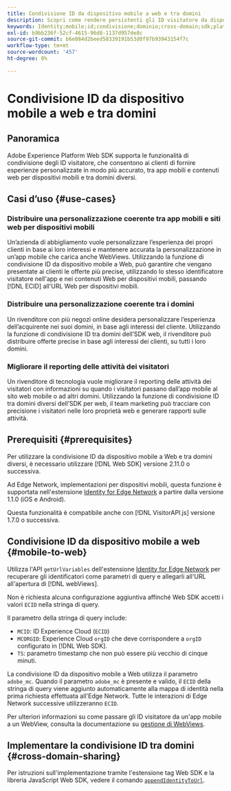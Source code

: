 ```yaml
---
title: Condivisione ID da dispositivo mobile a web e tra domini
description: Scopri come rendere persistenti gli ID visitatore da dispositivi mobili alle proprietà web e tra domini
keywords: Identity;mobile;id;condivisione;dominio;cross-domain;sdk;platform;
exl-id: b9bb236f-52cf-4615-96d8-1137d957de8c
source-git-commit: b6e084d2beed58339191b53d0f97b93943154f7c
workflow-type: tm+mt
source-wordcount: '457'
ht-degree: 0%

---
```


# Condivisione ID da dispositivo mobile a web e tra domini

## Panoramica

Adobe Experience Platform Web SDK supporta le funzionalità di condivisione degli ID visitatore, che consentono ai clienti di fornire esperienze personalizzate in modo più accurato, tra app mobili e contenuti web per dispositivi mobili e tra domini diversi.

## Casi d’uso {#use-cases}

### Distribuire una personalizzazione coerente tra app mobili e siti web per dispositivi mobili

Un’azienda di abbigliamento vuole personalizzare l’esperienza dei propri clienti in base ai loro interessi e mantenere accurata la personalizzazione in un’app mobile che carica anche WebViews. Utilizzando la funzione di condivisione ID da dispositivo mobile a Web, può garantire che vengano presentate ai clienti le offerte più precise, utilizzando lo stesso identificatore visitatore nell&#39;app e nei contenuti Web per dispositivi mobili, passando [!DNL ECID] all&#39;URL Web per dispositivi mobili.

### Distribuire una personalizzazione coerente tra i domini

Un rivenditore con più negozi online desidera personalizzare l’esperienza dell’acquirente nei suoi domini, in base agli interessi del cliente. Utilizzando la funzione di condivisione ID tra domini dell’SDK web, il rivenditore può distribuire offerte precise in base agli interessi dei clienti, su tutti i loro domini.

### Migliorare il reporting delle attività dei visitatori

Un rivenditore di tecnologia vuole migliorare il reporting delle attività dei visitatori con informazioni su quando i visitatori passano dall’app mobile al sito web mobile o ad altri domini. Utilizzando la funzione di condivisione ID tra domini diversi dell’SDK per web, il team marketing può tracciare con precisione i visitatori nelle loro proprietà web e generare rapporti sulle attività.

## Prerequisiti {#prerequisites}

Per utilizzare la condivisione ID da dispositivo mobile a Web e tra domini diversi, è necessario utilizzare [!DNL Web SDK] versione 2.11.0 o successiva.

Ad Edge Network, implementazioni per dispositivi mobili, questa funzione è supportata nell&#39;estensione [Identity for Edge Network](https://developer.adobe.com/client-sdks/documentation/identity-for-edge-network/) a partire dalla versione 1.1.0 (iOS e Android).

Questa funzionalità è compatibile anche con [!DNL VisitorAPI.js] versione 1.7.0 o successiva.

## Condivisione ID da dispositivo mobile a web {#mobile-to-web}

Utilizza l&#39;API `getUrlVariables` dell&#39;estensione [Identity for Edge Network](https://developer.adobe.com/client-sdks/documentation/identity-for-edge-network/api-reference/#geturlvariables) per recuperare gli identificatori come parametri di query e allegarli all&#39;URL all&#39;apertura di [!DNL webViews].

Non è richiesta alcuna configurazione aggiuntiva affinché Web SDK accetti i valori `ECID` nella stringa di query.

Il parametro della stringa di query include:

* `MCID`: ID Experience Cloud (`ECID`)
* `MCORGID`: Experience Cloud `orgID` che deve corrispondere a `orgID` configurato in [!DNL Web SDK].
* `TS`: parametro timestamp che non può essere più vecchio di cinque minuti.


La condivisione ID da dispositivo mobile a Web utilizza il parametro `adobe_mc`. Quando il parametro `adobe_mc` è presente e valido, il `ECID` della stringa di query viene aggiunto automaticamente alla mappa di identità nella prima richiesta effettuata all&#39;Edge Network. Tutte le interazioni di Edge Network successive utilizzeranno `ECID`.

Per ulteriori informazioni su come passare gli ID visitatore da un&#39;app mobile a un WebView, consulta la documentazione su [gestione di WebViews](https://experienceleague.adobe.com/docs/platform-learn/implement-mobile-sdk/app-implementation/web-views.html#implementation).

## Implementare la condivisione ID tra domini {#cross-domain-sharing}

Per istruzioni sull&#39;implementazione tramite l&#39;estensione tag Web SDK e la libreria JavaScript Web SDK, vedere il comando [`appendIdentityToUrl`](../commands/appendidentitytourl.md).
